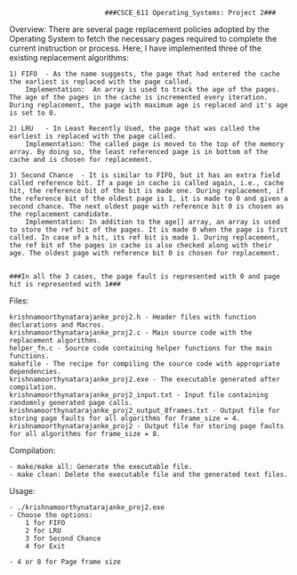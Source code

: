                             ###CSCE_611 Operating_Systems: Project 2###

Overview:
    There are several page replacement policies adopted by the Operating System to fetch the necessary pages required to complete the current instruction or process. Here, I have implemented three of the existing replacement algorithms:

    1) FIFO  - As the name suggests, the page that had entered the cache the earliest is replaced with the page called.
        Implementation:  An array is used to track the age of the pages. The age of the pages in the cache is incremented every iteration. During replacement, the page with maximum age is replaced and it's age is set to 0.

    2) LRU   - In Least Recently Used, the page that was called the earliest is replaced with the page called.
        Implementation: The called page is moved to the top of the memory array. By doing so, the least referenced page is in bottom of the cache and is chosen for replacement.

    3) Second Chance  - It is similar to FIFO, but it has an extra field called reference bit. If a page in cache is called again, i.e., cache hit, the reference bit of the bit is made one. During replacement, if the reference bit of the oldest page is 1, it is made to 0 and given a second chance. The next oldest page with reference bit 0 is chosen as the replacement candidate.
        Implementation: In addition to the age[] array, an array is used to store the ref bit of the pages. It is made 0 when the page is first called. In case of a hit, its ref bit is made 1. During replacement, the ref bit of the pages in cache is also checked along with their age. The oldest page with reference bit 0 is chosen for replacement.
	

	###In all the 3 cases, the page fault is represented with 0 and page hit is represented with 1###

Files:

    krishnamoorthynatarajanke_proj2.h - Header files with function declarations and Macros.
    krishnamoorthynatarajanke_proj2.c - Main source code with the replacement algorithms.
    helper_fn.c - Source code containing helper functions for the main functions.
    makefile - The recipe for compiling the source code with appropriate dependencies.
    krishnamoorthynatarajanke_proj2.exe - The executable generated after compilation.
    krishnamoorthynatarajanke_proj2_input.txt - Input file containing randomnly generated page calls.
    krishnamoorthynatarajanke_proj2_output_8frames.txt - Output file for storing page faults for all algorithms for frame_size = 4.
    krishnamoorthynatarajanke_proj2 - Output file for storing page faults for all algorithms for frame_size = 8.

Compilation:

    - make/make all: Generate the executable file.
    - make clean: Delete the executable file and the generated text files.

Usage:

    - ./krishnamoorthynatarajanke_proj2.exe
    - Choose the options:
        1 for FIFO
        2 for LRU
        3 for Second Chance
        4 for Exit

    - 4 or 8 for Page frame size
